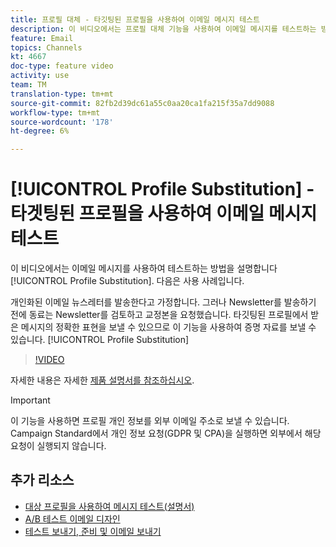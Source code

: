 ```yaml
---
title: 프로필 대체 - 타깃팅된 프로필을 사용하여 이메일 메시지 테스트
description: 이 비디오에서는 프로필 대체 기능을 사용하여 이메일 메시지를 테스트하는 방법을 설명합니다.
feature: Email
topics: Channels
kt: 4667
doc-type: feature video
activity: use
team: TM
translation-type: tm+mt
source-git-commit: 82fb2d39dc61a55c0aa20ca1fa215f35a7dd9088
workflow-type: tm+mt
source-wordcount: '178'
ht-degree: 6%

---
```



# [!UICONTROL Profile Substitution] - 타겟팅된 프로필을 사용하여 이메일 메시지 테스트

이 비디오에서는 이메일 메시지를 사용하여 테스트하는 방법을 설명합니다 [!UICONTROL Profile Substitution]. 다음은 사용 사례입니다.

개인화된 이메일 뉴스레터를 발송한다고 가정합니다. 그러나 Newsletter를 발송하기 전에 동료는 Newsletter를 검토하고 교정본을 요청했습니다. 타깃팅된 프로필에서 받은 메시지의 정확한 표현을 보낼 수 있으므로 이 기능을 사용하여 증명 자료를 보낼 수 있습니다. [!UICONTROL Profile Substitution]

>[!VIDEO](https://video.tv.adobe.com/v/32368?quality=12)

자세한 내용은 자세한 [제품 설명서를 참조하십시오](https://docs.adobe.com/content/help/en/campaign-standard/using/testing-and-sending/preparing-and-testing-messages/testing-messages-using-target.html).

>[!IMPORTANT]
>
>이 기능을 사용하면 프로필 개인 정보를 외부 이메일 주소로 보낼 수 있습니다. Campaign Standard에서 개인 정보 요청(GDPR 및 CPA)을 실행하면 외부에서 해당 요청이 실행되지 않습니다.

## 추가 리소스

* [대상 프로필을 사용하여 메시지 테스트(설명서)](https://docs.adobe.com/content/help/en/campaign-standard/using/testing-and-sending/preparing-and-testing-messages/testing-messages-using-target.html)
* [A/B 테스트 이메일 디자인](/help/communication-channels/email/a-b-testing.md)
* [테스트 보내기, 준비 및 이메일 보내기](/help/communication-channels/email/sending-test-preparing-sending-email.md)
